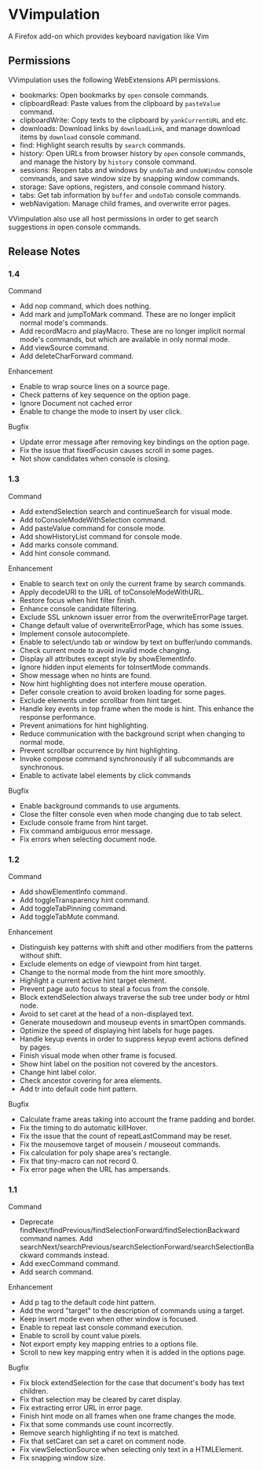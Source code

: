 # VVimpulation
A Firefox add-on which provides keyboard navigation like Vim

## Permissions

VVimpulation uses the following WebExtensions API permissions.

- bookmarks: Open bookmarks by `open` console commands.
- clipboardRead: Paste values from the clipboard by `pasteValue` command.
- clipboardWrite: Copy texts to the clipboard by `yankCurrentURL` and etc.
- downloads: Download links by `downloadLink`, and manage download items by `download` console command.
- find: Highlight search results by `search` commands.
- history: Open URLs from browser history by `open` console commands, and manage the history by `history` console command.
- sessions: Reopen tabs and windows by `undoTab` and `undoWindow` console commands, and save window size by snapping window commands.
- storage: Save options, registers, and console command history.
- tabs: Get tab information by `buffer` and `undoTab` console commands.
- webNavigation: Manage child frames, and overwrite error pages.

VVimpulation also use all host permissions in order to get search suggestions in open console commands.

## Release Notes

### 1.4

Command
- Add nop command, which does nothing.
- Add mark and jumpToMark command. These are no longer implicit normal mode's commands.
- Add recordMacro and playMacro. These are no longer implicit normal mode's commands, but which are available in only normal mode.
- Add viewSource command.
- Add deleteCharForward command.

Enhancement
- Enable to wrap source lines on a source page.
- Check patterns of key sequence on the option page.
- Ignore Document not cached error
- Enable to change the mode to insert by user click.

Bugfix
- Update error message after removing key bindings on the option page.
- Fix the issue that fixedFocusin causes scroll in some pages.
- Not show candidates when console is closing.

### 1.3

Command
- Add extendSelection search and continueSearch for visual mode.
- Add toConsoleModeWithSelection command.
- Add pasteValue command for console mode.
- Add showHistoryList command for console mode.
- Add marks console command.
- Add hint console command.

Enhancement
- Enable to search text on only the current frame by search commands.
- Apply decodeURI to the URL of toConsoleModeWithURL.
- Restore focus when hint filter finish.
- Enhance console candidate filtering.
- Exclude SSL unknown issuer error from the overwriteErrorPage target.
- Change default value of overwriteErrorPage, which has some issues.
- Implement console autocomplete.
- Enable to select/undo tab or window by text on buffer/undo commands.
- Check current mode to avoid invalid mode changing.
- Display all attributes except style by showElementInfo.
- Ignore hidden input elements for toInsertMode commands.
- Show message when no hints are found.
- Now hint highlighting does not interfere mouse operation.
- Defer console creation to avoid broken loading for some pages.
- Exclude elements under scrollbar from hint target.
- Handle key events in top frame when the mode is hint. This enhance the response performance.
- Prevent animations for hint highlighting.
- Reduce communication with the background script when changing to normal mode.
- Prevent scrollbar occurrence by hint highlighting.
- Invoke compose command synchronously if all subcommands are synchronous.
- Enable to activate label elements by click commands

Bugfix
- Enable background commands to use arguments.
- Close the filter console even when mode changing due to tab select.
- Exclude console frame from hint target.
- Fix command ambiguous error message.
- Fix errors when selecting document node.

### 1.2

Command
- Add showElementInfo command.
- Add toggleTransparency hint command.
- Add toggleTabPinning command.
- Add toggleTabMute command.

Enhancement
- Distinguish key patterns with shift and other modifiers from the patterns without shift.
- Exclude elements on edge of viewpoint from hint target.
- Change to the normal mode from the hint more smoothly.
- Highlight a current active hint target element.
- Prevent page auto focus to steal a focus from the console.
- Block extendSelection always traverse the sub tree under body or html node.
- Avoid to set caret at the head of a non-displayed text.
- Generate mousedown and mouseup events in smartOpen commands.
- Optimize the speed of displaying hint labels for huge pages.
- Handle keyup events in order to suppress keyup event actions defined by pages.
- Finish visual mode when other frame is focused.
- Show hint label on the position not covered by the ancestors.
- Change hint label color.
- Check ancestor covering for area elements.
- Add tr into default code hint pattern.

Bugfix
- Calculate frame areas taking into account the frame padding and border.
- Fix the timing to do automatic killHover.
- Fix the issue that the count of repeatLastCommand may be reset.
- Fix the mousemove target of mousein / mouseout commands.
- Fix calculation for poly shape area's rectangle.
- Fix that tiny-macro can not record 0.
- Fix error page when the URL has ampersands.

### 1.1

Command
- Deprecate findNext/findPrevious/findSelectionForward/findSelectionBackward command names. Add searchNext/searchPrevious/searchSelectionForward/searchSelectionBackward commands instead.
- Add execCommand command.
- Add search command.

Enhancement
- Add p tag to the default code hint pattern.
- Add the word "target" to the description of commands using a target.
- Keep insert mode even when other window is focused.
- Enable to repeat last console command execution.
- Enable to scroll by count value pixels.
- Not export empty key mapping entries to a options file.
- Scroll to new key mapping entry when it is added in the options page.

Bugfix
- Fix block extendSelection for the case that document's body has text children.
- Fix that selection may be cleared by caret display.
- Fix extracting error URL in error page.
- Finish hint mode on all frames when one frame changes the mode.
- Fix that some commands use count incorrectly.
- Remove search highlighting if no text is matched.
- Fix that setCaret can set a caret on comment node.
- Fix viewSelectionSource when selecting only text in a HTMLElement.
- Fix snapping window size.

